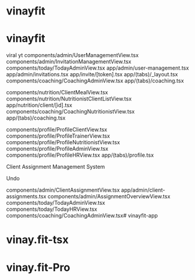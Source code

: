 # vinayfit
# vinayfit

viral yt 
components/admin/UserManagementView.tsx
components/admin/InvitationManagementView.tsx
components/today/TodayAdminView.tsx
app/admin/user-management.tsx
app/admin/invitations.tsx
app/invite/[token].tsx
app/(tabs)/_layout.tsx
components/coaching/CoachingAdminView.tsx
app/(tabs)/coaching.tsx


components/nutrition/ClientMealView.tsx
components/nutrition/NutritionistClientListView.tsx
app/nutrition/client/[id].tsx
components/coaching/CoachingNutritionistView.tsx
app/(tabs)/coaching.tsx


components/profile/ProfileClientView.tsx
components/profile/ProfileTrainerView.tsx
components/profile/ProfileNutritionistView.tsx
components/profile/ProfileAdminView.tsx
components/profile/ProfileHRView.tsx
app/(tabs)/profile.tsx


Client Assignment Management System

Undo

components/admin/ClientAssignmentView.tsx
app/admin/client-assignments.tsx
components/admin/AssignmentOverviewView.tsx
components/today/TodayAdminView.tsx
components/today/TodayHRView.tsx
components/coaching/CoachingAdminView.tsx# vinayfit-app
# vinay.fit-tsx
# vinay.fit-Pro
